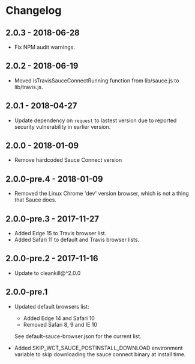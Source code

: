 # Changelog

<!-- ## Unreleased -->
<!-- Add new, unreleased changes here. -->

## 2.0.3 - 2018-06-28

- Fix NPM audit warnings.

## 2.0.2 - 2018-06-19

- Moved isTravisSauceConnectRunning function from lib/sauce.js to lib/travis.js.

## 2.0.1 - 2018-04-27

- Update dependency on `request` to lastest version due to reported security vulnerability in earlier version.

## 2.0.0 - 2018-01-09

- Remove hardcoded Sauce Connect version

## 2.0.0-pre.4 - 2018-01-09

- Removed the Linux Chrome 'dev' version browser, which is not a thing that Sauce does.

## 2.0.0-pre.3 - 2017-11-27

- Added Edge 15 to Travis browser list.
- Added Safari 11 to default and Travis browser lists.

## 2.0.0-pre.2 - 2017-11-16

- Update to cleankill@^2.0.0

## 2.0.0-pre.1

- Updated default browsers list:

  - Added Edge 14 and Safari 10
  - Removed Safari 8, 9 and IE 10

  See default-sauce-browser.json for the current list.

- Added SKIP_WCT_SAUCE_POSTINSTALL_DOWNLOAD environment variable to skip
downloading the sauce connect binary at install time.
